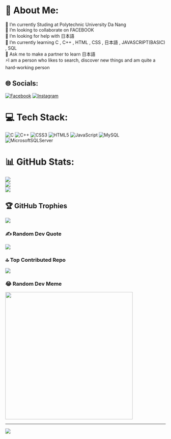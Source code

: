 # 💫 About Me:
🔭 I’m currently Studing at Polytechnic University Da Nang<br>👯 I’m looking to collaborate on FACEBOOK<br>🤝 I’m looking for help with 日本語<br>🌱 I’m currently learning C , C++ , HTML , CSS , 日本語 , JAVASCRIPT(BASIC) , SQL<br>💬 Ask me to make a partner to learn 日本語<br>⚡I am a person who likes to search, discover new things and am quite a hard-working person 


## 🌐 Socials:
[![Facebook](https://img.shields.io/badge/Facebook-%231877F2.svg?logo=Facebook&logoColor=white)](https://facebook.com/https://www.facebook.com/tuonglai.toi.1/) [![Instagram](https://img.shields.io/badge/Instagram-%23E4405F.svg?logo=Instagram&logoColor=white)](https://instagram.com/https://www.instagram.com/c_a_n_g_16_0_2/) 

# 💻 Tech Stack:
![C](https://img.shields.io/badge/c-%2300599C.svg?style=flat-square&logo=c&logoColor=white) ![C++](https://img.shields.io/badge/c++-%2300599C.svg?style=flat-square&logo=c%2B%2B&logoColor=white) ![CSS3](https://img.shields.io/badge/css3-%231572B6.svg?style=flat-square&logo=css3&logoColor=white) ![HTML5](https://img.shields.io/badge/html5-%23E34F26.svg?style=flat-square&logo=html5&logoColor=white) ![JavaScript](https://img.shields.io/badge/javascript-%23323330.svg?style=flat-square&logo=javascript&logoColor=%23F7DF1E) ![MySQL](https://img.shields.io/badge/mysql-%2300000f.svg?style=flat-square&logo=mysql&logoColor=white) ![MicrosoftSQLServer](https://img.shields.io/badge/Microsoft%20SQL%20Server-CC2927?style=flat-square&logo=microsoft%20sql%20server&logoColor=white)
# 📊 GitHub Stats:
![](https://github-readme-stats.vercel.app/api?username=solokill756&theme=tokyonight&hide_border=false&include_all_commits=true&count_private=true)<br/>
![](https://github-readme-streak-stats.herokuapp.com/?user=solokill756&theme=tokyonight&hide_border=false)<br/>
![](https://github-readme-stats.vercel.app/api/top-langs/?username=solokill756&theme=tokyonight&hide_border=false&include_all_commits=true&count_private=true&layout=compact)

## 🏆 GitHub Trophies
![](https://github-profile-trophy.vercel.app/?username=solokill756&theme=discord&no-frame=false&no-bg=false&margin-w=4)

### ✍️ Random Dev Quote
![](https://quotes-github-readme.vercel.app/api?type=horizontal&theme=radical)

### 🔝 Top Contributed Repo
![](https://github-contributor-stats.vercel.app/api?username=solokill756&limit=5&theme=dracula&combine_all_yearly_contributions=true)

### 😂 Random Dev Meme
<img src='https://randommeme-five.vercel.app/' style="height: 400px;"/>

---
[![](https://visitcount.itsvg.in/api?id=solokill756&icon=2&color=1)](https://visitcount.itsvg.in)

<!-- Proudly created with GPRM ( https://gprm.itsvg.in ) -->
